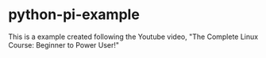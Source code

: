 # python-pi-example
This is a example created following the Youtube video, "The Complete Linux Course: Beginner to Power User!"
